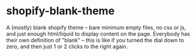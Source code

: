 # shopify-blank-theme
A (mostly) blank shopify theme – bare minimum empty files, no css or js, and just enough html/liquid to display content on the page. Everybody has their own definition of "blank" – this is like if you turned the dial down to zero, and then just 1 or 2 clicks to the right again.
